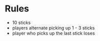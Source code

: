 # Rules

- 10 sticks
- players alternate picking up 1 - 3 sticks
- player who picks up the last stick loses

<!-- # Steps

1. What functions / classes are we going to need?
2. How can we write tests for them?
3.  -->
















<!-- board class? player class? sticks class? -->
